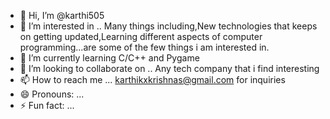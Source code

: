 - 👋 Hi, I’m @karthi505
- 👀 I’m interested in ..
Many things including,New technologies that keeps on getting updated,Learning different aspects of computer programming...are some of the few things i am interested in.
- 🌱 I’m currently learning C/C++ and Pygame
- 💞️ I’m looking to collaborate on .. Any tech company that i find interesting
- 📫 How to reach me ... karthikxkrishnas@gmail.com for inquiries
- 😄 Pronouns: ...
- ⚡ Fun fact: ...

<!---
karthi505/karthi505 is a ✨ special ✨ repository because its `README.md` (this file) appears on your GitHub profile.
You can click the Preview link to take a look at your changes.
--->
